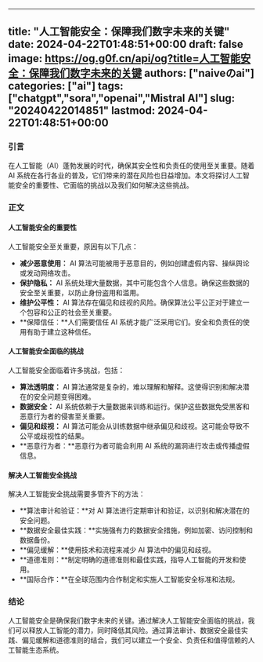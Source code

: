 
---
title: "人工智能安全：保障我们数字未来的关键"
date: 2024-04-22T01:48:51+00:00
draft: false
image: https://og.g0f.cn/api/og?title=人工智能安全：保障我们数字未来的关键
authors: ["naiveのai"]
categories: ["ai"]
tags: ["chatgpt","sora","openai","Mistral AI"]
slug: "20240422014851"
lastmod: 2024-04-22T01:48:51+00:00
---
### 引言

在人工智能（AI）蓬勃发展的时代，确保其安全性和负责任的使用至关重要。随着 AI 系统在各行各业的普及，它们带来的潜在风险也日益增加。本文将探讨人工智能安全的重要性、它面临的挑战以及我们如何解决这些挑战。

### 正文

#### 人工智能安全的重要性

人工智能安全至关重要，原因有以下几点：

- **减少恶意使用：** AI 算法可能被用于恶意目的，例如创建虚假内容、操纵舆论或发动网络攻击。
- **保护隐私：** AI 系统处理大量数据，其中可能包含个人信息。确保这些数据的安全至关重要，以防止身份盗用和滥用。
- **维护公平性：** AI 算法存在偏见和歧视的风险。确保算法公平公正对于建立一个包容和公正的社会至关重要。
- **保障信任：**人们需要信任 AI 系统才能广泛采用它们。安全和负责任的使用有助于建立这种信任。

#### 人工智能安全面临的挑战

人工智能安全面临着许多挑战，包括：

- **算法透明度：** AI 算法通常是复杂的，难以理解和解释。这使得识别和解决潜在的安全问题变得困难。
- **数据安全：** AI 系统依赖于大量数据来训练和运行。保护这些数据免受黑客和恶意行为者的侵害至关重要。
- **偏见和歧视：** AI 算法可能会从训练数据中继承偏见和歧视。这可能会导致不公平或歧视性的结果。
- **恶意行为者：**恶意行为者可能会利用 AI 系统的漏洞进行攻击或传播虚假信息。

#### 解决人工智能安全挑战

解决人工智能安全挑战需要多管齐下的方法：

- **算法审计和验证：**对 AI 算法进行定期审计和验证，以识别和解决潜在的安全问题。
- **数据安全最佳实践：**实施强有力的数据安全措施，例如加密、访问控制和数据备份。
- **偏见缓解：**使用技术和流程来减少 AI 算法中的偏见和歧视。
- **道德准则：**制定明确的道德准则和最佳实践，指导人工智能的开发和使用。
- **国际合作：**在全球范围内合作制定和实施人工智能安全标准和法规。

### 结论

人工智能安全是确保我们数字未来的关键。通过解决人工智能安全面临的挑战，我们可以释放人工智能的潜力，同时降低其风险。通过算法审计、数据安全最佳实践、偏见缓解和道德准则的结合，我们可以建立一个安全、负责任和值得信赖的人工智能生态系统。
